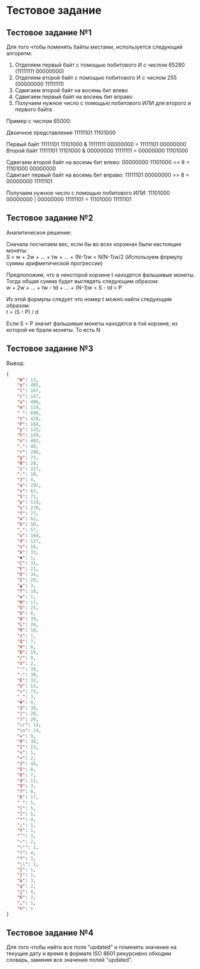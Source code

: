 # Тестовое задание

## Тестовое задание №1
Для того чтобы поменять байты местами, используется следующий алгоритм:
1. Отделяем первый байт с помощью побитового И с числом 65280 (11111111 00000000)
2. Отделяем второй байт с помощью побитового И с числом 255 (00000000 11111111)
3. Сдвигаем второй байт на восемь бит влево
4. Сдвигаем первый байт на восемь бит вправо
5. Получаем нужное число с помощью побитового ИЛИ для второго и первого байта

Пример с числом 65000:

Двоичное представление 11111101 11101000

Первый байт 11111101 11101000 & 11111111 00000000 = 11111101 00000000  
Второй байт 11111101 11101000 & 00000000 11111111 = 00000000 11101000

Сдвигаем второй байт на восемь бит влево: 00000000 11101000 << 8 = 11101000 00000000   
Сдвигает первый байт на восемь бит вправо: 11111101 00000000 >> 8 = 00000000 11111101  

Получаем нужное число с помощью побитового ИЛИ: 11101000 00000000 | 00000000 11111101 = 11101000 11111101  

## Тестовое задание №2

Аналитическое решение: 

Сначала посчитаем вес, если бы во всех корзинах были настоящие монеты:  
S = w + 2w + ... + tw + ... + (N-1)w = N(N-1)w/2 (Используем формулу суммы арифметической прогрессии)

Предположим, что в некоторой корзине t находятся фальшивые монеты. Тогда общая сумма будет выглядеть следующим
образом:  
w + 2w + ... + tw - td + ... + (N-1)w = S - td = P  

Из этой формулы следует что номер t можно найти следующим образом:  
t = (S - P) / d

Если S = P значит фальшивые монеты находятся в той корзине, из которой не брали монеты. То есть N

## Тестовое задание №3

Вывод:
```json
{
    "W": 13,
    "e": 485,
    "l": 167,
    "c": 147,
    "o": 406,
    "m": 119,
    " ": 698,
    "t": 428,
    "P": 104,
    "y": 133,
    "h": 149,
    "n": 402,
    ".": 40,
    "r": 286,
    "g": 73,
    "N": 20,
    "i": 317,
    ":": 18,
    "J": 4,
    "a": 292,
    "v": 62,
    "S": 71,
    "p": 119,
    "s": 278,
    "f": 77,
    "w": 62,
    "b": 50,
    ",": 57,
    "u": 164,
    "d": 127,
    "x": 16,
    "k": 33,
    "▼": 1,
    "C": 31,
    "F": 21,
    "D": 34,
    "I": 29,
    "▲": 3,
    "T": 18,
    "≡": 1,
    "M": 17,
    "G": 23,
    "O": 8,
    "A": 39,
    "L": 26,
    "R": 10,
    "z": 1,
    "Q": 7,
    "H": 8,
    "B": 19,
    "/": 9,
    "V": 2,
    "'": 39,
    "-": 30,
    "E": 32,
    "U": 13,
    ">": 73,
    "_": 3,
    "#": 9,
    "3": 39,
    "(": 20,
    ")": 20,
    "\r": 14,
    "\n": 14,
    "=": 9,
    "0": 38,
    "1": 23,
    "<": 1,
    "+": 2,
    "2": 44,
    "5": 8,
    "8": 7,
    "4": 11,
    "9": 3,
    "7": 8,
    "6": 17,
    " ": 5,
    "[": 5,
    "]": 5,
    "*": 4,
    ";": 1,
    "Y": 1,
    "’": 3,
    "—": 2,
    "\"": 2,
    "!": 4,
    "?": 3,
    "\\": 1,
    "{": 1,
    "}": 1,
    "&": 3,
    "q": 2,
    "j": 4,
    "K": 2,
    "…": 1,
    "©": 1
}
```

## Тестовое задание №4
Для того чтобы найти все поля "updated" и поменять значение на текущие дату и время в формате ISO 8601
рекурсивно обходим словарь, заменяя все значения полей "updated".

